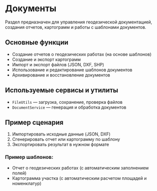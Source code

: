 # Документы

Раздел предназначен для управления геодезической документацией, создания отчетов, картограмм и работы с шаблонами документов.

## Основные функции
- Создание отчетов о геодезических работах (на основе шаблонов)
- Создание и экспорт картограмм
- Импорт и экспорт файлов (JSON, DXF, SHP)
- Использование и редактирование шаблонов документов
- Архивирование и восстановление документов

## Используемые сервисы и утилиты
- `FileUtils` — загрузка, сохранение, проверка файлов
- `DocumentService` — генерация и обработка документов

## Пример сценария
1. Импортировать исходные данные (JSON, DXF)
2. Сгенерировать отчет или картограмму по шаблону
3. Экспортировать результат в нужном формате

### Пример шаблонов:
- Отчет о геодезических работах (с автоматическим заполнением полей)
- Картограмма участка (с автоматическим расчетом площадей и номенклатур) 